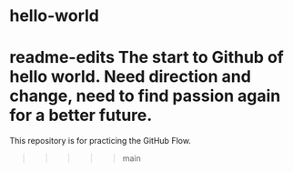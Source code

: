 # hello-world
 readme-edits
The start to Github of hello world. Need direction and change, need to find passion again for a better future.
=======
This repository is for practicing the GitHub Flow.
>>>>> main